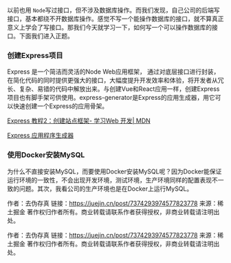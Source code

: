 以前也用 `Node`写过接口，但不涉及数据库操作。而我们发现，自己公司的后端写接口，基本都绕不开数据库操作。感觉不写一个能操作数据库的接口，就不算真正意义上学会了写接口。那我们今天就学习一下，如何写一个可以操作数据库的接口。下面我们进入正题。

### 创建Express项目

Express 是一个简洁而灵活的Node Web应用框架， 通过对底层接口进行封装，在简化代码的同时提供更强大的接口，大幅度提升开发效率和体验，将开发者从冗长、复杂、易错的代码中解放出来。与创建Vue和React应用一样，创建Express项目也有脚手架可供使用。express-generator是Express的应用生成器，用它可以快速创建一个Express的应用骨架。

[Express 教程2：创建站点框架- 学习Web 开发| MDN](https://developer.mozilla.org/zh-CN/docs/Learn/Server-side/Express_Nodejs/skeleton_website)

[Express 应用程序生成器](https://expressjs.com/zh-cn/starter/generator.html)



### 使用Docker安装MySQL

为什么不直接安装MySQL，而要使用Docker安装MySQL呢？因为Docker能保证运行环境的一致性，不会出现开发环境，测试环境，生产环境同样的配置表现不一致的问题。其次，我看公司的生产环境也是在Docker上运行MySQL。

作者：去伪存真
链接：https://juejin.cn/post/7374293974577823778
来源：稀土掘金
著作权归作者所有。商业转载请联系作者获得授权，非商业转载请注明出处。



作者：去伪存真
链接：https://juejin.cn/post/7374293974577823778
来源：稀土掘金
著作权归作者所有。商业转载请联系作者获得授权，非商业转载请注明出处。
